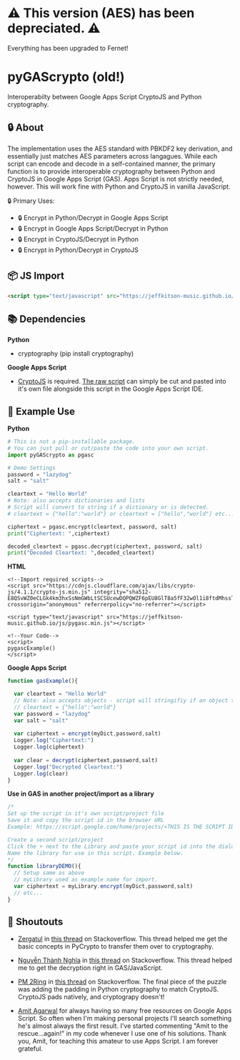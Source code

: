 # :warning: This version (AES) has been depreciated. :warning:
Everything has been upgraded to Fernet! 

# pyGAScrypto (old!)
Interoperabilty between Google Apps Script CryptoJS and Python cryptography.

## :lock: About
The implementation uses the AES standard with PBKDF2 key derivation, and essentially just matches AES parameters across langagues. While each script can encode and decode in a self-contained manner, the primary function is to provide interoperable cryptography between Python and CryptoJS in Google Apps Script (GAS). Apps Script is not strictly needed, however. This will work fine with Python and CryptoJS in vanilla JavaScript. 

:lock: Primary Uses:
- :lock: Encrypt in Python/Decrypt in Google Apps Script
- :lock: Encrypt in Google Apps Script/Decrypt in Python
- :lock: Encrypt in CryptoJS/Decrypt in Python
- :lock: Encrypt in Python/Decrypt in CryptoJS

## :package: JS Import
```html
<script type="text/javascript" src="https://jeffkitson-music.github.io/js/pygasc.min.js"></script>
```

## :books: Dependencies 
**Python**

- cryptography (pip install cryptography)

**Google Apps Script**
- [CryptoJS](https://github.com/brix/crypto-js) is required. [The raw script](https://cdnjs.cloudflare.com/ajax/libs/crypto-js/4.0.0/crypto-js.min.js) can simply be cut and pasted into it's own file alongside this script in the Google Apps Script IDE.

## :eyes: Example Use
**Python**
```python
# This is not a pip-installable package. 
# You can just pull or cut/paste the code into your own script.
import pyGAScrypto as pgasc

# Demo Settings
password = "lazydog"
salt = "salt"

cleartext = "Hello World"
# Note: also accepts dictionaries and lists 
# Script will convert to string if a dictionary or is detected.
# cleartext = {"hello":"world"} or cleartext = ["hello","world"] etc...

ciphertext = pgasc.encrypt(cleartext, password, salt)
print("Ciphertext: ",ciphertext)

decoded_cleartext = pgasc.decrypt(ciphertext, password, salt)
print("Decoded Cleartext: ",decoded_cleartext)


```
**HTML**
```
<!--Import required scripts-->
<script src="https://cdnjs.cloudflare.com/ajax/libs/crypto-js/4.1.1/crypto-js.min.js" integrity="sha512-E8QSvWZ0eCLGk4km3hxSsNmGWbLtSCSUcewDQPQWZF6pEU8GlT8a5fF32wOl1i8ftdMhssTrF/OhyGWwonTcXA==" crossorigin="anonymous" referrerpolicy="no-referrer"></script>

<script type="text/javascript" src="https://jeffkitson-music.github.io/js/pygasc.min.js"></script>

<!--Your Code-->
<script>
pygascExample()
</script>
```
**Google Apps Script**
```javascript
function gasExample(){

  var cleartext = "Hello World"
  // Note: also accepts objects - script will stringifiy if an object type is detected.
  // cleartext = {"hello":"world"}
  var password = "lazydog"
  var salt = "salt"
  
  var ciphertext = encrypt(myDict,password,salt)
  Logger.log("Ciphertext:")
  Logger.log(ciphertext)
  
  var clear = decrypt(ciphertext,password,salt)
  Logger.log("Decrypted Cleartext:")
  Logger.log(clear)
}
```
**Use in GAS in another project/import as a library**
```javascript
/*
Set up the script in it's own script/project file
Save it and copy the script id in the browser URL
Example: https://script.google.com/home/projects/<THIS IS THE SCRIPT ID>/edit

Create a second script/project
Click the + next to the Library and paste your script id into the dialog box
Name the library for use in this script. Example below. 
*/
function libraryDEMO(){
  // Setup same as above
  // myLibrary used as example name for import.
  var ciphertext = myLibrary.encrypt(myDict,password,salt)
  // etc...
}
```
## :mega:  Shoutouts
- [Zergatul](https://stackoverflow.com/users/960055/zergatul) in [this thread](https://stackoverflow.com/questions/59488728/aes-encrypt-in-cryptojs-decrypt-in-pycrypto) on Stackoverflow. This thread helped me get the basic concepts in PyCrypto to transfer them over to cryptography. 

- [Nguyễn Thành Nghĩa](https://stackoverflow.com/users/9454452/nguy%e1%bb%85n-th%c3%a0nh-ngh%c4%a9a) in [this thread](https://stackoverflow.com/questions/39311514/how-to-decrypt-aes-with-cryptojs) on Stackoverflow. This thread helped me to get the decryption right in GAS/JavaScript.

- [PM 2Ring](https://stackoverflow.com/users/4014959/pm-2ring) in [this thread](https://stackoverflow.com/questions/50062663/encryption-decryption-using-aes-cbc-pkcs7padding) on Stackoverflow. The final piece of the puzzle was adding the padding in Python cryptography to match CryptoJS. CryptoJS pads natively, and cryptograpy doesn't!

- [Amit Agarwal](https://www.labnol.org/about) for always having so many free resources on Google Apps Script. So often when I'm making personal projects I'll search something he's almost always the first result. I've started commenting "Amit to the rescue...again!" in my code whenever I use one of his solutions. Thank you, Amit, for teaching this amateur to use Apps Script. I am forever grateful. 
